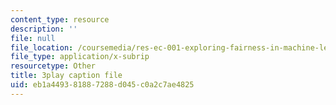 ```yaml
---
content_type: resource
description: ''
file: null
file_location: /coursemedia/res-ec-001-exploring-fairness-in-machine-learning-for-international-development-spring-2020/eb1a449381887288d045c0a2c7ae4825_6EPDzvUNCd0.srt
file_type: application/x-subrip
resourcetype: Other
title: 3play caption file
uid: eb1a4493-8188-7288-d045-c0a2c7ae4825
---
```


